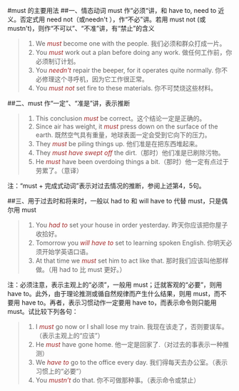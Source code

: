 #must 的主要用法
##一、情态动词 must 作“必须“讲，和 have to, need to 近义。否定式用 need not（或needn't ），作“不必”讲。若用 must not (或 mustn't)，则作“不可以”、“不准”讲，有“禁止”的含义
>1. We *must* become one with the people. 我们必须和群众打成一片。
>2. You *must* work out a plan before doing any work. 做任何工作前，你必须制订计划。
>3. You *needn't* repair the beeper, for it operates quite normally. 你不必修理这个寻呼机，因为它工作很正常。
>4. You *must not* set fire to these materials. 你不可焚烧这些材料。

##二、must 作“一定”、“准是”讲，表示推断
>1. This conclusion *must* be correct。这个结论一定是正确的。
>2. Since air has weight, it *must* press down on the surface of the earth. 既然空气具有重量，地球表面一定会受到它向下的压力。
>3. They *must* be piling things up. 他们准是在把东西堆起来。
>4. They *must have swept off* the dirt.（那时）他们准是已刷除污物。
>5. He *must* have been overdoing things a bit.（那时）他一定有点过于劳累了。（意译）

注：“must + 完成式动词”表示对过去情况的推断，参阅上述第4，5句。

##三、用于过去时和将来时，一般以 had to 和 will have to 代替 must，只是偶尔用 must
>1. You *had to* set your house in order yesterday. 昨天你应该把你屋子收拾好。
>2. Tomorrow you *will have to* set to learning spoken English. 你明天必须开始学英语口语。
>3. At that time we *must* set him to act like that. 那时我们应该叫他那样做。（用 had to 比 must 更好。）

注：必须注意，表示主观上的“必须”，一般用 must；迁就客观的“必要”，则用 have to。此外，由于理论推测或循自然规律而产生什么结果，则用 must，而不要用 have to。再者，表示习惯动作一定要用 have to，而表示命令则只能用 must。试比较下列各句：

>1. I *must* go now or I shall lose my train. 我现在该走了，否则要误车。（表示主观上的“应该”）
>2. He *must* have gone home. 他一定是回家了.（对过去的事表示一种推测）
>3. We *have to* go to the office every day. 我们得每天去办公室。（表示习惯上的“必要”）
>4. You *mustn’t* do that. 你不可做那种事。（表示命令或禁止）

<style>em {color: brown}</style>